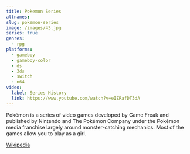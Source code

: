 ```yaml
---
title: Pokemon Series
altnames:
slug: pokemon-series
image: /images/43.jpg
series: true
genres:
  - rpg
platforms:
  - gameboy
  - gameboy-color
  - ds
  - 3ds
  - switch
  - n64
video:
  label: Series History
  link: https://www.youtube.com/watch?v=eIZRafDT3dA
---
```


Pokémon is a series of video games developed by Game Freak and published by Nintendo and The Pokémon Company under the Pokémon media franchise largely around monster-catching mechanics. Most of the games allow you to play as a girl.

[Wikipedia](https://en.wikipedia.org/wiki/Pok%C3%A9mon_(video_game_series))

